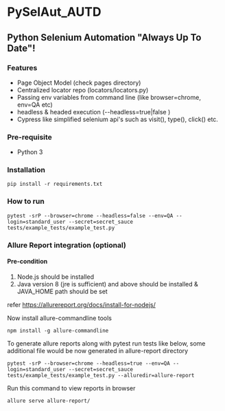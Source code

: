 # PySelAut_AUTD

## Python Selenium Automation "Always Up To Date"!

### Features
- Page Object Model (check pages directory)
- Centralized locator repo (locators/locators.py)
- Passing env variables from command line (like browser=chrome, env=QA etc)
- headless & headed execution (--headless=true|false )
- Cypress like simplified selenium api's such as visit(), type(), click() etc.

### Pre-requisite
- Python 3

### Installation 
`pip install -r requirements.txt`

### How to run
```
pytest -srP --browser=chrome --headless=false --env=QA --login=standard_user --secret=secret_sauce tests/example_tests/example_test.py
```

### Allure Report integration (optional)

#### Pre-condition

1. Node.js should be installed
2. Java version 8 (jre is sufficient) and above should be installed & JAVA_HOME path should be set

refer https://allurereport.org/docs/install-for-nodejs/

Now install allure-commandline tools

`npm install -g allure-commandline`

To generate allure reports along with pytest run tests like below, some additional file would be now generated in allure-report directory

```
pytest -srP --browser=chrome --headless=true --env=QA --login=standard_user --secret=secret_sauce tests/example_tests/example_test.py --alluredir=allure-report
```

Run this command to view reports in browser

`allure serve allure-report/`



